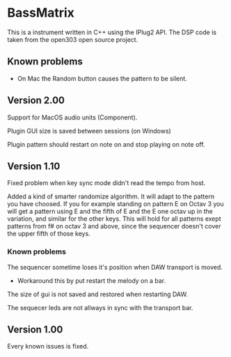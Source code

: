 # BassMatrix

This is a instrument written in C++ using the IPlug2 API. The DSP code is taken from the open303 open source project.

## Known problems

* On Mac the Random button causes the pattern to be silent.

## Version 2.00

Support for MacOS audio units (Component).

Plugin GUI size is saved between sessions (on Windows)

Plugin pattern should restart on note on and stop playing on note off.

## Version 1.10

Fixed problem when key sync mode didn't read the tempo from host.

Added a kind of smarter randomize algorithm. It will adapt to the pattern you have choosed. If you for
example standing on pattern E on Octav 3 you will get a pattern using E and the fifth of E and the E one octav up
in the variation, and similar for the other keys. This will hold for all patterns exept patterns from f# on octav 3
and above, since the sequencer doesn't cover the upper fifth of those keys.

### Known problems

The sequencer sometime loses it's position when DAW transport is moved.

* Workaround this by put restart the melody on a bar.

The size of gui is not saved and restored when restarting DAW.

The sequecer leds are not allways in sync with the transport bar.

## Version 1.00

Every known issues is fixed.
